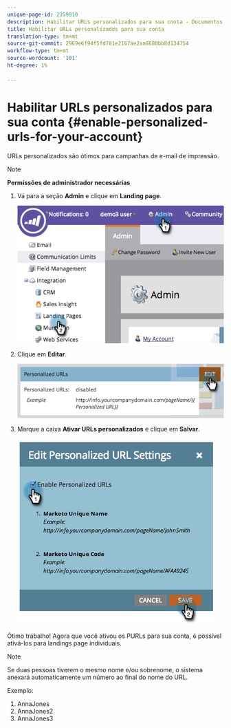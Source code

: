 ```yaml
---
unique-page-id: 2359810
description: Habilitar URLs personalizados para sua conta - Documentos de marketing - Documentação do produto
title: Habilitar URLs personalizados para sua conta
translation-type: tm+mt
source-git-commit: 2969e6f94f5fd781e2167ae2aa8680bb8d134754
workflow-type: tm+mt
source-wordcount: '101'
ht-degree: 1%

---
```



# Habilitar URLs personalizados para sua conta {#enable-personalized-urls-for-your-account}

URLs personalizados são ótimos para campanhas de e-mail de impressão.

>[!NOTE]
>
>**Permissões de administrador necessárias**

1. Vá para a seção **Admin** e clique em **Landing page**.

   ![](assets/image2014-9-18-13-3a29-3a49.png)

1. Clique em **Editar**.

   ![](assets/image2014-9-18-13-3a29-3a58.png)

1. Marque a caixa **Ativar URLs personalizados** e clique em **Salvar**.

   ![](assets/image2014-9-18-13-3a30-3a6.png)

Ótimo trabalho! Agora que você ativou os PURLs para sua conta, é possível ativá-los para landings page individuais.

>[!NOTE]
>
>Se duas pessoas tiverem o mesmo nome e/ou sobrenome, o sistema anexará automaticamente um número ao final do nome do URL.
>
>Exemplo:
>
>1. AnnaJones
>1. AnnaJones2
>1. AnnaJones3

